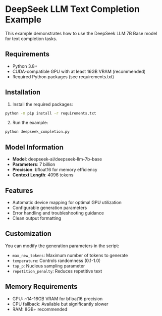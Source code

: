 # DeepSeek LLM Text Completion Example

This example demonstrates how to use the DeepSeek LLM 7B Base model for text completion tasks.

## Requirements

- Python 3.8+
- CUDA-compatible GPU with at least 16GB VRAM (recommended)
- Required Python packages (see requirements.txt)

## Installation

1. Install the required packages:
```bash
python -m pip install -r requirements.txt
```

2. Run the example:
```bash
python deepseek_completion.py
```

## Model Information

- **Model**: deepseek-ai/deepseek-llm-7b-base
- **Parameters**: 7 billion
- **Precision**: bfloat16 for memory efficiency
- **Context Length**: 4096 tokens

## Features

- Automatic device mapping for optimal GPU utilization
- Configurable generation parameters
- Error handling and troubleshooting guidance
- Clean output formatting

## Customization

You can modify the generation parameters in the script:
- `max_new_tokens`: Maximum number of tokens to generate
- `temperature`: Controls randomness (0.1-1.0)
- `top_p`: Nucleus sampling parameter
- `repetition_penalty`: Reduces repetitive text

## Memory Requirements

- GPU: ~14-16GB VRAM for bfloat16 precision
- CPU fallback: Available but significantly slower
- RAM: 8GB+ recommended